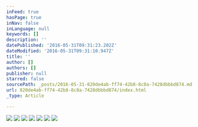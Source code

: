 ```yaml
---
inFeed: true
hasPage: true
inNav: false
inLanguage: null
keywords: []
description: ''
datePublished: '2016-05-31T09:31:23.202Z'
dateModified: '2016-05-31T09:31:10.947Z'
title: ''
author: []
authors: []
publisher: null
starred: false
sourcePath: _posts/2016-05-31-820de4ab-ff74-42b8-8c8a-7428dbbbd874.md
url: 820de4ab-ff74-42b8-8c8a-7428dbbbd874/index.html
_type: Article

---
```

![](https://the-grid-user-content.s3-us-west-2.amazonaws.com/c8877531-860b-4dba-8c1d-d6851fb68005.jpg)
![](https://the-grid-user-content.s3-us-west-2.amazonaws.com/821e0358-8a02-415e-889e-26fd08f0f35d.jpg)
![](https://the-grid-user-content.s3-us-west-2.amazonaws.com/a38d3c48-cff0-4a19-a94c-0197b0617aae.jpg)
![](https://the-grid-user-content.s3-us-west-2.amazonaws.com/7f9a5200-fca3-4028-93f5-a1b99e5fe3e7.jpg)
![](https://the-grid-user-content.s3-us-west-2.amazonaws.com/3cf0aeb7-872e-4fcb-be73-5f4bacc3765a.jpg)
![](https://the-grid-user-content.s3-us-west-2.amazonaws.com/b73badff-19c0-485c-a2b6-568f9080484f.jpg)
![](https://the-grid-user-content.s3-us-west-2.amazonaws.com/d8c5d638-e695-4b78-8edd-2629893fe031.jpg)